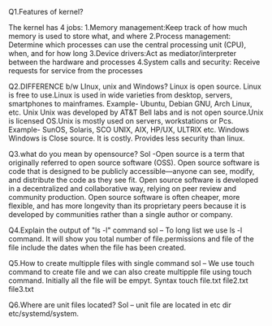 
Q1.Features of kernel?
  
The kernel has 4 jobs:
       1.Memory management:Keep track of how much memory is used to store what, and where
             2.Process management: Determine which processes can use the central     	processing unit (CPU), when, and for how long
3.Device drivers:Act as mediator/interpreter between the hardware and processes
       4.System calls and security: Receive requests for service from the processes

Q2.DIFFERENCE b/w LInux, unix and Windows?
     Linux is open source. Linux is free to use.Linux is used in wide varieties from desktop, servers, smartphones to mainframes. Example- Ubuntu, Debian GNU, Arch Linux, etc. Unix Unix was developed by AT&T Bell labs and is not open source.Unix is licensed OS.Unix is mostly used on servers, workstations or Pcs. Example- SunOS, Solaris, SCO UNIX, AIX, HP/UX, ULTRIX etc. Windows Windows is Close source. It is costly. Provides less security than linux.

Q3.what do you mean by opensource?
Sol -Open source is a term that originally referred to open source software (OSS). Open       	source software is code that is designed to be publicly accessible—anyone can see, 	modify, and distribute the code as they see fit.
     Open source software is developed in a decentralized and collaborative              way, relying on peer review and community production. Open source software is often cheaper, more flexible, and has more longevity than its proprietary peers because it is developed by communities rather than a single author or company.

Q4.Explain the output of "ls -l" command
sol – To long list we use ls -l command. It will show you total number of file.permissions and file of the file include the dates when the file has been created.

Q5.How to create multipple files with single command
sol – We use touch command to create file and we can also create multipple file using touch command. Initially all the file will be empyt. Syntax  touch file.txt file2.txt file3.txt

Q6.Where are unit files located?
Sol – unit file are located in etc dir etc/systemd/system.





